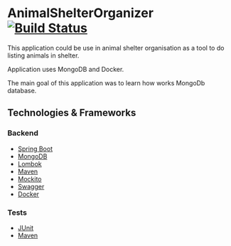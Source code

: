 # AnimalShelterOrganizer  [![Build Status](https://travis-ci.org/kurkova/animal-shelter-organizer.svg?branch=master)](https://travis-ci.org/kurkova/animal-shelter-organizer)

This application could be use in animal shelter organisation as a tool to do listing animals in shelter. 

Application uses MongoDB and Docker. 

The main goal of this application was to learn how works MongoDb database. 

## Technologies & Frameworks

### Backend
- [Spring Boot](https://spring.io/projects/spring-boot)
- [MongoDB](https://www.mongodb.com)
- [Lombok](https://projectlombok.org/)
- [Maven](https://maven.apache.org)
- [Mockito](http://site.mockito.org/)
- [Swagger](https://swagger.io/)
- [Docker](https://www.docker.com)
 
 ### Tests
- [JUnit](https://maven.apache.org/)
- [Maven](https://maven.apache.org)

